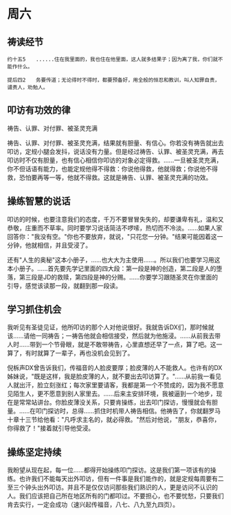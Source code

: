 # 周六

## 祷读经节
```
约十五5　　......住在我里面的，我也住在他里面，这人就多结果子；因为离了我，你们就不能作什么。

提后四2　　务要传道；无论得时不得时，都要预备好，用全般的恒忍和教训，叫人知罪自责，谴责人，劝勉人。
```

## 叩访有功效的律

祷告、认罪、对付罪、被圣灵充满

祷告、认罪、对付罪、被圣灵充满，结果就有胆量、有信心。你若没有祷告就出去叩访，定规小腿会发抖，说话没有力量。但是经过祷告、认罪、被圣灵充满，再去叩访时不仅有胆量，也有信心相信你叩访的对象必定得救。......一旦被圣灵充满，你不但话语有能力，也能定规他得不得救：你说他得救，他就得救；你说他不得救，恐怕要再等一等，他就不得救。这就是祷告、认罪、被圣灵充满的功效。

## 操练智慧的说话

叩访的时候，也要注意我们的态度，千万不要冒冒失失的，却要谦卑有礼，温和又恭敬，庄重而不草率。同时要学习说话简洁不啰嗦，热切而不冷淡。......如果人家回答你："我没有空。"你也不要放弃，就说，"只花您一分钟。"结果可能因着这一分钟，他就相信，并且受浸了。

还有"人生的奥秘"这本小册子，......也大大为主使用......。所以我们也要学习用这本小册子。......首先要先学记里面的四大段：第一段是神的创造，第二段是人的堕落，第三段是JD的救赎，第四段是神的分赐。......你要学习跟随圣灵在你里面的引导，感觉该读那一段，就翻到那一段读。

## 学习抓住机会

我听见有圣徒见证，他所叩访的那个人对他说很好。我就告诉DX们，那时候就该......请他一同祷告；一祷告他就会相信接受，然后就为他施浸。......从前我去带人时......带到一个节骨眼，就是不敢带祷告，心里直想还早了一点，算了吧。这一算了，有时就算了一辈子，再也没机会见到了。

倪柝声DX曾告诉我们，传福音的人脸皮要厚；脸皮薄的人不能救人。也许有的DX姊妹说，"既是这样，我是脸皮薄的人，就不要出去叩访算了。"......从前我一看见人就出汗，脸立刻涨红；每次家里要请客，我都是第一个不赞成的，因为我不愿意见陌生人，更不愿意到别人家里去。......后来主安排环境，我被逼到一个地步，现在是常常站讲台。你脸皮薄没关系，只要肯操练，出去叩门探访，慢慢就会有胆量。......在叩门探访时，总得......抓住时机带人祷告相信。他祷告了，你就翻罗马十章十三节给他看："凡呼求主名的，就必得救。"然后对他说，"朋友，恭喜你，你得救了！"接着就引导他受浸。

## 操练坚定持续

我盼望从现在起，每一位......都得开始操练叩门探访。这是我们第一项该有的操练。也许我们不能每天出外叩访，但有一件事是我们能作的，就是定规每周要有二至三个钟头出外叩访。并且不是仅仅访问那些我们熟识的人，更是访问不认识的人。我们应该把自己所在地区所有的门都叩过。不要担心，也不要忧愁，只要我们肯去实行，一定会成功（速兴起传福音，八七、八九至九四页）。
